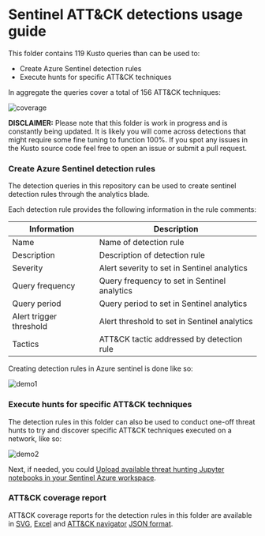 Sentinel ATT&CK detections usage guide
===

This folder contains 119 Kusto queries than can be used to:

- Create Azure Sentinel detection rules
- Execute hunts for specific ATT&CK techniques

In aggregate the queries cover a total of 156 ATT&CK techniques:

![coverage](https://github.com/BlueTeamToolkit/sentinel-attack/blob/master/docs/sentinel_attack_coverage.JPG)

**DISCLAIMER:** Please note that this folder is work in progress and is constantly being updated. It is likely you will come across detections that might require some fine tuning to function 100%. If you spot any issues in the Kusto source code feel free to open an issue or submit a pull request.

### Create Azure Sentinel detection rules

The detection queries in this repository can be used to create sentinel detection rules through the analytics blade.

Each detection rule provides the following information in the rule comments:

| Information               | Description                                    |
| ------------------------- | ---------------------------------------------- |
| Name                      | Name of detection rule                         |
| Description               | Description of detection rule                  |
| Severity                  | Alert severity to set in Sentinel analytics    |
| Query frequency           | Query frequency to set in Sentinel analytics   |
| Query period              | Query period to set in Sentinel analytics      |
| Alert trigger threshold   | Alert threshold to set in Sentinel analytics   |
| Tactics                   | ATT&CK tactic addressed by detection rule      |

Creating detection rules in Azure sentinel is done like so:

![demo1](https://github.com/BlueTeamToolkit/sentinel-attack/blob/master/docs/upload-detection-rules.gif)

### Execute hunts for specific ATT&CK techniques

The detection rules in this folder can also be used to conduct one-off threat hunts to try and discover specific ATT&CK techniques executed on a network, like so:

![demo2](https://github.com/BlueTeamToolkit/sentinel-attack/blob/master/docs/execute-hunts.gif)

Next, if needed, you could [Upload available threat hunting Jupyter notebooks in your Sentinel Azure workspace](https://github.com/BlueTeamToolkit/sentinel-attack/blob/master/hunting/README.md).

### ATT&CK coverage report
ATT&CK coverage reports for the detection rules in this folder are available in [SVG](https://github.com/BlueTeamToolkit/sentinel-attack/blob/master/docs/sentinel_attack_coverage.svg), [Excel](https://github.com/BlueTeamToolkit/sentinel-attack/blob/master/docs/sentinel_attack_coverage.xlsx) and [ATT&CK navigator](https://mitre-attack.github.io/attack-navigator/enterprise/) [JSON format](https://github.com/BlueTeamToolkit/sentinel-attack/blob/master/docs/sentinel_attack_coverage.json).
